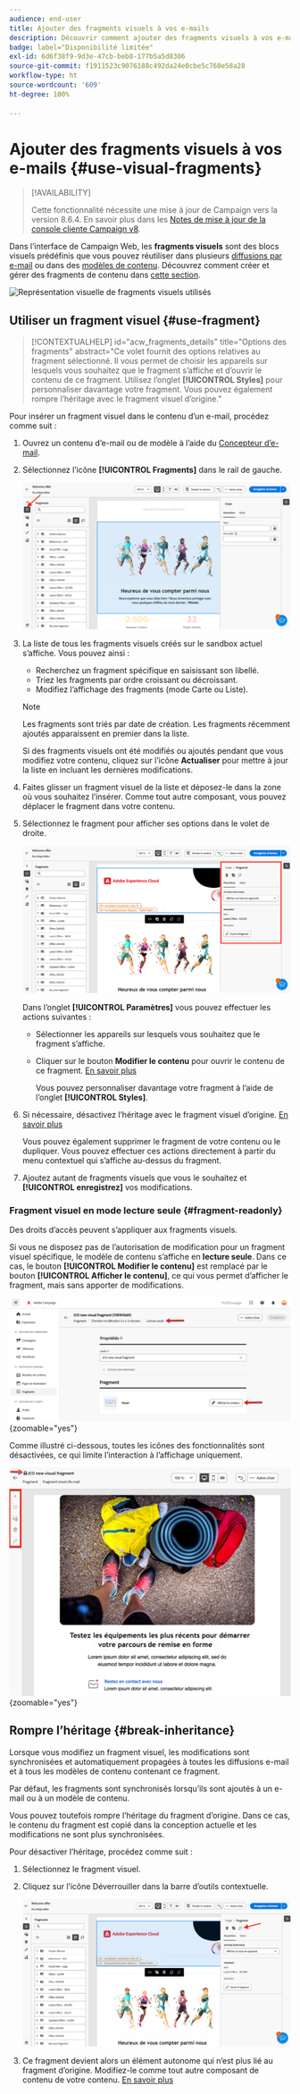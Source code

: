 ```yaml
---
audience: end-user
title: Ajouter des fragments visuels à vos e-mails
description: Découvrir comment ajouter des fragments visuels à vos e-mails
badge: label="Disponibilité limitée"
exl-id: 6d6f38f9-9d3e-47cb-beb8-177b5a5d8306
source-git-commit: f1911523c9076188c492da24e0cbe5c760e58a28
workflow-type: ht
source-wordcount: '609'
ht-degree: 100%

---
```


# Ajouter des fragments visuels à vos e-mails {#use-visual-fragments}

>[!AVAILABILITY]
>
>Cette fonctionnalité nécessite une mise à jour de Campaign vers la version 8.6.4. En savoir plus dans les [Notes de mise à jour de la console cliente Campaign v8](https://experienceleague.adobe.com/fr/docs/campaign/campaign-v8/releases/release-notes).

Dans l’interface de Campaign Web, les **fragments visuels** sont des blocs visuels prédéfinis que vous pouvez réutiliser dans plusieurs [diffusions par e-mail](../email/get-started-email-designer.md) ou dans des [modèles de contenu](../email/use-email-templates.md). Découvrez comment créer et gérer des fragments de contenu dans [cette section](fragments.md).

![Représentation visuelle de fragments visuels utilisés](assets/do-not-localize/fragments.gif)

## Utiliser un fragment visuel {#use-fragment}

>[!CONTEXTUALHELP]
>id="acw_fragments_details"
>title="Options des fragments"
>abstract="Ce volet fournit des options relatives au fragment sélectionné. Il vous permet de choisir les appareils sur lesquels vous souhaitez que le fragment s’affiche et d’ouvrir le contenu de ce fragment. Utilisez l’onglet **[!UICONTROL Styles]** pour personnaliser davantage votre fragment. Vous pouvez également rompre l’héritage avec le fragment visuel d’origine."

<!-- pas vu dans l'UI-->

Pour insérer un fragment visuel dans le contenu d’un e-mail, procédez comme suit :

1. Ouvrez un contenu d’e-mail ou de modèle à l’aide du [Concepteur d’e-mail](../email/get-started-email-designer.md).

1. Sélectionnez l’icône **[!UICONTROL Fragments]** dans le rail de gauche.

   ![Capture d’écran montrant l’icône Fragments dans l’interface du concepteur d’e-mail](assets/fragments-in-designer.png)

1. La liste de tous les fragments visuels créés sur le sandbox actuel s’affiche. Vous pouvez ainsi :

   * Recherchez un fragment spécifique en saisissant son libellé.
   * Triez les fragments par ordre croissant ou décroissant.
   * Modifiez l’affichage des fragments (mode Carte ou Liste).

   >[!NOTE]
   >
   >Les fragments sont triés par date de création. Les fragments récemment ajoutés apparaissent en premier dans la liste.

   Si des fragments visuels ont été modifiés ou ajoutés pendant que vous modifiez votre contenu, cliquez sur l’icône **Actualiser** pour mettre à jour la liste en incluant les dernières modifications.

1. Faites glisser un fragment visuel de la liste et déposez-le dans la zone où vous souhaitez l’insérer. Comme tout autre composant, vous pouvez déplacer le fragment dans votre contenu.

1. Sélectionnez le fragment pour afficher ses options dans le volet de droite.

   ![Capture d’écran montrant les options de fragment dans le volet de droite](assets/fragment-right-pane.png)

   Dans l’onglet **[!UICONTROL Paramètres]** vous pouvez effectuer les actions suivantes :

   * Sélectionner les appareils sur lesquels vous souhaitez que le fragment s’affiche.
   * Cliquer sur le bouton **Modifier le contenu** pour ouvrir le contenu de ce fragment. [En savoir plus](../content/fragments.md#edit-fragments)

     Vous pouvez personnaliser davantage votre fragment à l’aide de l’onglet **[!UICONTROL Styles]**.

1. Si nécessaire, désactivez l’héritage avec le fragment visuel d’origine. [En savoir plus](#break-inheritance)

   Vous pouvez également supprimer le fragment de votre contenu ou le dupliquer. Vous pouvez effectuer ces actions directement à partir du menu contextuel qui s’affiche au-dessus du fragment.

1. Ajoutez autant de fragments visuels que vous le souhaitez et **[!UICONTROL enregistrez]** vos modifications.

### Fragment visuel en mode lecture seule {#fragment-readonly}

Des droits d’accès peuvent s’appliquer aux fragments visuels.

Si vous ne disposez pas de l’autorisation de modification pour un fragment visuel spécifique, le modèle de contenu s’affiche en **lecture seule**. Dans ce cas, le bouton **[!UICONTROL Modifier le contenu]** est remplacé par le bouton **[!UICONTROL Afficher le contenu]**, ce qui vous permet d’afficher le fragment, mais sans apporter de modifications.

![Capture d’écran montrant un fragment visuel en lecture seule](assets/fragment-readonly.png){zoomable="yes"}

Comme illustré ci-dessous, toutes les icônes des fonctionnalités sont désactivées, ce qui limite l’interaction à l’affichage uniquement.

![Capture d’écran montrant les icônes des fonctionnalités désactivées en lecture seule](assets/fragment-readonly-view.png){zoomable="yes"}

## Rompre l’héritage {#break-inheritance}

Lorsque vous modifiez un fragment visuel, les modifications sont synchronisées et automatiquement propagées à toutes les diffusions e-mail et à tous les modèles de contenu contenant ce fragment.

Par défaut, les fragments sont synchronisés lorsqu’ils sont ajoutés à un e-mail ou à un modèle de contenu.

Vous pouvez toutefois rompre l’héritage du fragment d’origine. Dans ce cas, le contenu du fragment est copié dans la conception actuelle et les modifications ne sont plus synchronisées.

Pour désactiver l’héritage, procédez comme suit :

1. Sélectionnez le fragment visuel.

1. Cliquez sur l’icône Déverrouiller dans la barre d’outils contextuelle.

   ![Capture d’écran montrant l’icône Déverrouiller pour désactiver l’héritage](assets/fragment-break-inheritance.png)

1. Ce fragment devient alors un élément autonome qui n’est plus lié au fragment d’origine. Modifiez-le comme tout autre composant de contenu de votre contenu. [En savoir plus](../email/content-components.md)